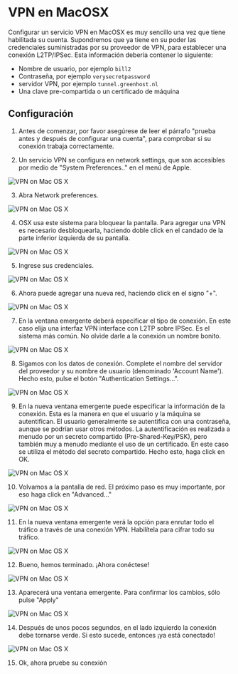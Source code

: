 VPN en MacOSX
=============

Configurar un servicio VPN en MacOSX es muy sencillo una vez que tiene habilitada su cuenta. Supondremos que ya tiene en su poder las credenciales suministradas por su proveedor de VPN, para establecer una conexión L2TP/IPSec. Esta información debería contener lo siguiente:

 * Nombre de usuario, por ejemplo `bill2`
 * Contraseña, por ejemplo `verysecretpassword`
 * servidor VPN, por ejemplo `tunnel.greenhost.nl`
 * Una clave pre-compartida o un certificado de máquina

Configuración
-------------

 1. Antes de comenzar, por favor asegúrese de leer el párrafo "prueba antes y después de configurar una cuenta", para comprobar si su conexión trabaja correctamente.

 2. Un servicio VPN se configura en network settings, que son accesibles por medio de "System Preferences.." en el menú de Apple.

 ![VPN on Mac OS X](vpn_osx_02.jpg)

 3. Abra Network preferences.

 ![VPN on Mac OS X](vpn_osx_03.jpg)

 4. OSX usa este sistema para bloquear la pantalla. Para agregar una VPN es necesario desbloquearla, haciendo doble click en el candado de la parte inferior izquierda de su pantalla.

 ![VPN on Mac OS X](vpn_osx_04.jpg)

 5. Ingrese sus credenciales.

 ![VPN on Mac OS X](vpn_osx_05.jpg)

 6. Ahora puede agregar una nueva red, haciendo click en el signo "+".

 ![VPN on Mac OS X](vpn_osx_06.jpg)

 7. En la ventana emergente deberá especificar el tipo de conexión. En este caso elija una interfaz VPN interface con L2TP sobre IPSec. Es el sistema más común. No olvide darle a la conexión un nombre bonito.

 ![VPN on Mac OS X](vpn_osx_07.jpg)

 8. Sigamos con los datos de conexión. Complete el nombre del servidor del proveedor y su nombre de usuario (denominado 'Account Name'). Hecho esto, pulse el botón "Authentication Settings...".

 ![VPN on Mac OS X](vpn_osx_08.jpg)

 9. En la nueva ventana emergente puede especificar la información de la conexión. Esta es la manera en que el usuario y la máquina se autentifican. El usuario generalmente se autentifica con una contraseña, aunque se podrían usar otros métodos. La autentificación es realizada a menudo por un secreto compartido (Pre-Shared-Key/PSK), pero también muy a menudo mediante el uso de un certificado. En este caso se utiliza el método del secreto compartido. Hecho esto, haga click en OK.

 ![VPN on Mac OS X](vpn_osx_09.jpg)

 10. Volvamos a la pantalla de red. El próximo paso es muy importante, por eso haga click en "Advanced..."

 ![VPN on Mac OS X](vpn_osx_09b.jpg)

 11. En la nueva ventana emergente verá la opción para enrutar todo el tráfico a través de una conexión VPN. Habilítela para cifrar todo su tráfico.

 ![VPN on Mac OS X](vpn_osx_10.jpg)

 12. Bueno, hemos terminado. ¡Ahora conéctese!

 ![VPN on Mac OS X](vpn_osx_11.jpg)

 13. Aparecerá una ventana emergente. Para confirmar los cambios, sólo pulse "Apply"

 ![VPN on Mac OS X](vpn_osx_12.jpg)

 14. Después de unos pocos segundos, en el lado izquierdo la conexión debe tornarse verde. Si esto sucede, entonces ¡ya está conectado!

 ![VPN on Mac OS X](vpn_osx_13.jpg)

 15. Ok, ahora pruebe su conexión


